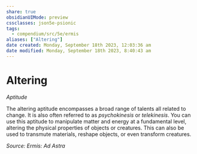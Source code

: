 ```yaml
---
share: true
obsidianUIMode: preview
cssclasses: json5e-psionic
tags:
  - compendium/src/5e/ermis
aliases: ["Altering"]
date created: Monday, September 18th 2023, 12:03:36 am
date modified: Monday, September 18th 2023, 8:40:43 am
---
```

# Altering

*Aptitude*  

The altering aptitude encompasses a broad range of talents all related to change. It is also often referred to as *psychokinesis* or *telekinesis*. You can use this aptitude to manipulate matter and energy at a fundamental level, altering the physical properties of objects or creatures. This can also be used to transmute materials, reshape objects, or even transform creatures.

*Source: Ermis: Ad Astra*
